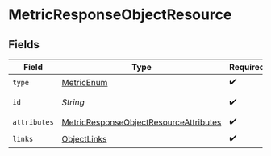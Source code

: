 # MetricResponseObjectResource


## Fields

| Field                                                                                                       | Type                                                                                                        | Required                                                                                                    | Description                                                                                                 |
| ----------------------------------------------------------------------------------------------------------- | ----------------------------------------------------------------------------------------------------------- | ----------------------------------------------------------------------------------------------------------- | ----------------------------------------------------------------------------------------------------------- |
| `type`                                                                                                      | [MetricEnum](../../models/components/MetricEnum.md)                                                         | :heavy_check_mark:                                                                                          | N/A                                                                                                         |
| `id`                                                                                                        | *String*                                                                                                    | :heavy_check_mark:                                                                                          | The Metric ID                                                                                               |
| `attributes`                                                                                                | [MetricResponseObjectResourceAttributes](../../models/components/MetricResponseObjectResourceAttributes.md) | :heavy_check_mark:                                                                                          | N/A                                                                                                         |
| `links`                                                                                                     | [ObjectLinks](../../models/components/ObjectLinks.md)                                                       | :heavy_check_mark:                                                                                          | N/A                                                                                                         |